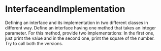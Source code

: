 # InterfaceandImplementation
Defining an interface and its implementation in two different classes in different way. Define an interface having one method that takes an integer parameter. For this method, provide two implementations: In the first one, just print the value and in the second one, print the square of the number. Try to call both the versions.
